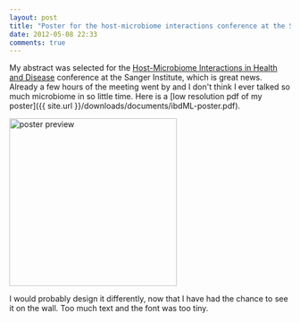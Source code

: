 ```yaml
---
layout: post
title: "Poster for the host-microbiome interactions conference at the Sanger Institute"
date: 2012-05-08 22:33
comments: true
---
```


My abstract was selected for the [Host-Microbiome Interactions in Health and Disease](https://registration.hinxton.wellcome.ac.uk/display_info.asp?id=271) conference at the Sanger Institute, which is great news. Already a few hours of the meeting went by and I don't think I ever talked so much microbiome in so little time. Here is a [low resolution pdf of my poster]({{ site.url }}/downloads/documents/ibdML-poster.pdf).


<img src="{{ site.url }}/assets/ibdML-poster.png" alt="poster preview" width="300" style="align:center;">

I would probably design it differently, now that I have had the chance to see it on the wall. Too much text and the font was too tiny.
